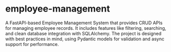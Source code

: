 # employee-management
A FastAPI-based Employee Management System that provides CRUD APIs for managing employee records. It includes features like filtering, searching, and clean database integration with SQLAlchemy. The project is designed with best practices in mind, using Pydantic models for validation and async support for performance.
